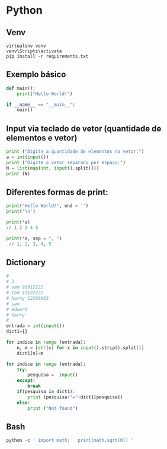 # Python

## Venv
```shell
virtualenv venv
venv\Scripts\activate
pip install -r requirements.txt
```

## Exemplo básico
```python
def main():
    print("Hello World!")

if __name__ == "__main__":
    main()
```

## Input via teclado de vetor (quantidade de elementos e vetor)
```python
print ("Digite a quantidade de elementos no vetor:")
a = int(input())
print ("Digite o vetor separado por espaço:")
N = list(map(int, input().split()))
print (N)
```

## Diferentes formas de print:
```python
print("Hello World!", end = '')
print('\n')

print(*a) 
// 1 2 3 4 5

print(*a, sep = ", ") 
 // 1, 2, 3, 4, 5
```

## Dictionary
```python
#
# 3
# sam 99912222
# tom 11122222
# harry 12299933
# sam
# edward
# harry
#
entrada = int(input())
dict1={}

for indice in range (entrada):
    n, m = [str(x) for x in input().strip().split()]
    dict1[n]=m

for indice in range (entrada):
    try:
        pesquisa =  input()
    except:
        break
    if(pesquisa in dict1):
        print (pesquisa+"="+dict1[pesquisa])
    else:
        print ("Not found")
```
## Bash
```python
python -c ' import math;   print(math.sqrt(0)) '
```